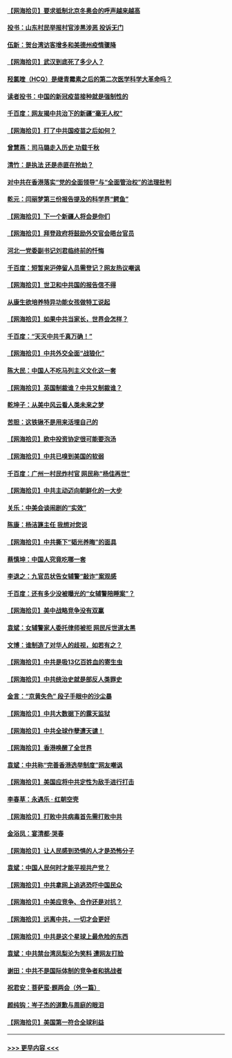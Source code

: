 #### [【网海拾贝】要求抵制北京冬奥会的呼声越来越高](../pages/nsc993/n12868962.md?t=04111552) 
#### [投书：山东村民举报村官涉黑涉恶 投诉无门](../pages/nsc993/n12869726.md?t=04111552) 
#### [伍新：贺台湾访客增多和美德州疫情骤降](../pages/nsc993/n12865651.md?t=04111552) 
#### [【网海拾贝】武汉到底死了多少人？](../pages/nsc993/n12863707.md?t=04111552) 
#### [羟氯喹（HCQ）是继青霉素之后的第二次医学科学大革命吗？](../pages/nsc993/n12638564.md?t=04111552) 
#### [读者投书：中国的新冠疫苗接种就是强制性的](../pages/nsc993/n12859932.md?t=04111552) 
#### [千百度：网友揭中共治下的新疆“毫无人权”](../pages/nsc993/n12858385.md?t=04111552) 
#### [【网海拾贝】打了中共国疫苗之后如何？](../pages/nsc993/n12857866.md?t=04111552) 
#### [曾慧燕：司马璐走入历史 功载千秋](../pages/nsc993/n12856996.md?t=04111552) 
#### [清竹：是执法 还是赤匪在抢劫？](../pages/nsc993/n12856952.md?t=04111552) 
#### [对中共在香港落实“党的全面领导”与“全面管治权”的法理批判](../pages/nsc993/n12856929.md?t=04111552) 
#### [乾元：闫丽梦第三份报告提及的科学界“鳄鱼”](../pages/nsc993/n12855985.md?t=04111552) 
#### [【网海拾贝】下一个新疆人将会是你们](../pages/nsc993/n12855864.md?t=04111552) 
#### [【网海拾贝】拜登政府将鼓励外交官会晤台官员](../pages/nsc993/n12853615.md?t=04111552) 
#### [河北一党委副书记刘君临终前的忏悔](../pages/nsc993/n12849420.md?t=04111552) 
#### [千百度：短暂来沪停留人员需登记？网友热议嘲讽](../pages/nsc993/n12853497.md?t=04111552) 
#### [【网海拾贝】世卫和中共国的报告信不得](../pages/nsc993/n12850902.md?t=04111552) 
#### [从康生欲培养特异功能女孩做特工说起](../pages/nsc993/n12849289.md?t=04111552) 
#### [【网海拾贝】如果中共当家长，世界会怎样？](../pages/nsc993/n12848436.md?t=04111552) 
#### [千百度：“天灭中共千真万确！”](../pages/nsc993/n12845659.md?t=04111552) 
#### [【网海拾贝】中共外交全面“战狼化”](../pages/nsc993/n12845607.md?t=04111552) 
#### [陈大民：中国人不吃马列主义文化这一套](../pages/nsc993/n12842496.md?t=04111552) 
#### [【网海拾贝】英国制裁谁？中共又制裁谁？](../pages/nsc993/n12840909.md?t=04111552) 
#### [乾坤子：从美中风云看人类未来之梦](../pages/nsc993/n12840590.md?t=04111552) 
#### [苦胆：这铁锹不是用来活埋自己的](../pages/nsc993/n12839512.md?t=04111552) 
#### [【网海拾贝】欧中投资协定很可能要泡汤](../pages/nsc993/n12835122.md?t=04111552) 
#### [【网海拾贝】中共已嗅到美国的软弱](../pages/nsc993/n12832411.md?t=04111552) 
#### [千百度：广州一村民炸村官 网民称“杨佳再世”](../pages/nsc993/n12832380.md?t=04111552) 
#### [【网海拾贝】中共主动迈向朝鲜化的一大步](../pages/nsc993/n12829887.md?t=04111552) 
#### [关乐：中美会谈闹剧的“实效”](../pages/nsc993/n12826698.md?t=04111552) 
#### [陈康：杨洁篪主任  我想对您说](../pages/nsc993/n12826609.md?t=04111552) 
#### [【网海拾贝】中共撕下“韬光养晦”的面具](../pages/nsc993/n12826459.md?t=04111552) 
#### [蔡慎坤：中国人究竟吃哪一套](../pages/nsc993/n12826010.md?t=04111552) 
#### [李退之：九官员状告女辅警“敲诈”案观感](../pages/nsc993/n12823984.md?t=04111552) 
#### [千百度：还有多少没被曝光的“女辅警陪睡案”？](../pages/nsc993/n12822136.md?t=04111552) 
#### [【网海拾贝】美中战略竞争没有双赢](../pages/nsc993/n12822105.md?t=04111552) 
#### [袁斌：女辅警家人委托律师被拒 网民斥世道太黑](../pages/nsc993/n12822004.md?t=04111552) 
#### [文博：谁制造了对华人的歧视，如若有之？](../pages/nsc993/n12821635.md?t=04111552) 
#### [【网海拾贝】中共是吸13亿百姓血的寄生虫](../pages/nsc993/n12819191.md?t=04111552) 
#### [【网海拾贝】中共统治史就是部反人类罪史](../pages/nsc993/n12816738.md?t=04111552) 
#### [金言：“京黄失色” 段子手眼中的沙尘暴](../pages/nsc993/n12815700.md?t=04111552) 
#### [【网海拾贝】中共大数据下的露天监狱](../pages/nsc993/n12811075.md?t=04111552) 
#### [【网海拾贝】中共全球作孽遭天谴！](../pages/nsc993/n12810258.md?t=04111552) 
#### [【网海拾贝】香港唤醒了全世界](../pages/nsc993/n12809100.md?t=04111552) 
#### [袁斌：中共称“完善香港选举制度”网友嘲讽](../pages/nsc993/n12808994.md?t=04111552) 
#### [【网海拾贝】美国应将中共定性为敌手进行打击](../pages/nsc993/n12806870.md?t=04111552) 
#### [李春草：永遇乐 · 红朝空壳](../pages/nsc993/n12805365.md?t=04111552) 
#### [【网海拾贝】打败中共病毒首先需打败中共](../pages/nsc993/n12803930.md?t=04111552) 
#### [金浴凤：宴清都‧哭春](../pages/nsc993/n12801601.md?t=04111552) 
#### [【网海拾贝】让人民感到恐惧的人才是恐怖分子](../pages/nsc993/n12799347.md?t=04111552) 
#### [袁斌：中国人民何时才能平视共产党？](../pages/nsc993/n12799306.md?t=04111552) 
#### [【网海拾贝】中共拿网上追逃恐吓中国民众](../pages/nsc993/n12796905.md?t=04111552) 
#### [【网海拾贝】中美应竞争、合作还是对抗？](../pages/nsc993/n12794675.md?t=04111552) 
#### [【网海拾贝】远离中共，一切才会更好](../pages/nsc993/n12793572.md?t=04111552) 
#### [【网海拾贝】中共是这个星球上最危险的东西](../pages/nsc993/n12791400.md?t=04111552) 
#### [袁斌：中共禁台湾凤梨沦为笑料 遭网友打脸](../pages/nsc993/n12791335.md?t=04111552) 
#### [谢田：中共不是国际体制的竞争者和挑战者](../pages/nsc993/n12791212.md?t=04111552) 
#### [祝君安：菩萨蛮·题两会（外一篇）](../pages/nsc993/n12786801.md?t=04111552) 
#### [颜纯钩：岑子杰的道歉与周庭的眼泪](../pages/nsc993/n12786775.md?t=04111552) 
#### [【网海拾贝】美国第一符合全球利益](../pages/nsc993/n12786666.md?t=04111552) 

----
#### [ >>> 更早内容 <<< ](../indexes/nsc993-earlier.md)
